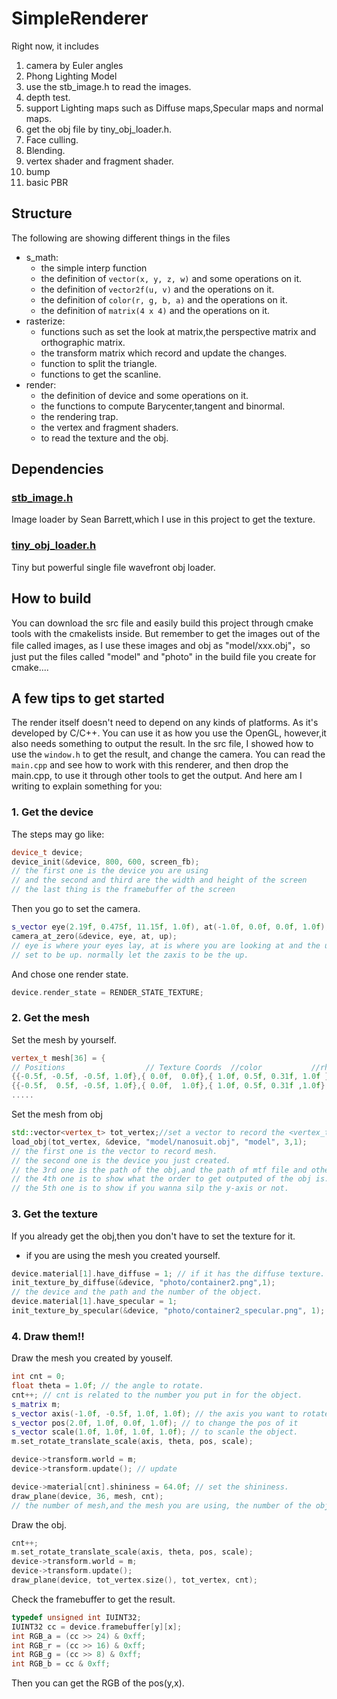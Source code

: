 # SimpleRenderer

Right now, it includes

1. camera  by Euler angles
2. Phong Lighting Model
3. use the stb_image.h to read the images.
4. depth test.
5. support Lighting maps such as Diffuse maps,Specular maps and normal maps.
6. get the obj file by tiny_obj_loader.h.
7. Face culling.
8. Blending.
9. vertex shader and fragment shader.
10. bump
11. basic PBR

## Structure

The following are showing different things in the files

- s_math:
    - the simple interp function
    - the definition of `vector(x, y, z, w)` and some operations on it.
    - the definition of `vector2f(u, v)` and the operations on it.
    - the definition of `color(r, g, b, a)` and the operations on it.
    - the definition of `matrix(4 x 4)` and the operations on it.
- rasterize:
    - functions such as set the look at matrix,the perspective matrix and orthographic matrix.
    - the transform matrix which record and update the changes.
    - function to split the triangle.
    - functions to get the scanline.
- render:
    - the definition of device and some operations on it.   
    - the functions to compute Barycenter,tangent and binormal.
    - the rendering trap.
    - the vertex and fragment shaders.
    - to read the texture and the obj.

## Dependencies

### [stb_image.h](https://github.com/nothings/stb/blob/master/stb_image.h)

Image loader by Sean Barrett,which I use in this project to get the texture.

### [tiny_obj_loader.h](https://github.com/tinyobjloader/tinyobjloader)

Tiny but powerful single file wavefront obj loader.

## How to build

You can download the src file and easily build this project through cmake tools with the cmakelists inside. But remember to get the images out of the file called images, as I use these images and obj as "model/xxx.obj"，so just put the files called "model" and "photo" in the build file you create for cmake....

## A few tips to get started

The render itself doesn't need to depend on any kinds of platforms. As it's developed by C/C++.  You can use it as how you use the OpenGL, however,it also needs something to output the result. In the src file, I showed how to use the `window.h` to get the result, and change the camera. You can read the `main.cpp` and see how to work with this renderer, and then drop the main.cpp, to  use it through other tools to get the output. And here am I writing to explain something for you:

### 1. Get the device

The steps may go like:

```cpp
device_t device;
device_init(&device, 800, 600, screen_fb);
// the first one is the device you are using 
// and the second and third are the width and height of the screen
// the last thing is the framebuffer of the screen
```

Then you go to set the camera.

```cpp
s_vector eye(2.19f, 0.475f, 11.15f, 1.0f), at(-1.0f, 0.0f, 0.0f, 1.0f), up(0.0f, 0.0f, 1.0f, 1.0f);
camera_at_zero(&device, eye, at, up);
// eye is where your eyes lay, at is where you are looking at and the up is just a vector which is 
// set to be up. normally let the zaxis to be the up.
```

And chose one render state.

```cpp
device.render_state = RENDER_STATE_TEXTURE;
```

### 2. Get the mesh

Set the mesh by yourself.

```cpp
vertex_t mesh[36] = {
// Positions                  // Texture Coords  //color           //rhw // Normals    // material number
{{-0.5f, -0.5f, -0.5f, 1.0f},{ 0.0f,  0.0f},{ 1.0f, 0.5f, 0.31f, 1.0f },1, { 0.0f,  0.0f,-1.0f,0.0f},1},
{{-0.5f,  0.5f, -0.5f, 1.0f},{ 0.0f,  1.0f},{ 1.0f, 0.5f, 0.31f ,1.0f}, 1,{ 0.0f,  0.0f,-1.0f,0.0f},1},
.....
```

Set the mesh from obj

```cpp
std::vector<vertex_t> tot_vertex;//set a vector to record the <vertex_t>
load_obj(tot_vertex, &device, "model/nanosuit.obj", "model", 3,1);
// the first one is the vector to record mesh.
// the second one is the device you just created.
// the 3rd one is the path of the obj,and the path of mtf file and other images.
// the 4th one is to show what the order to get outputed of the obj is.
// the 5th one is to show if you wanna silp the y-axis or not.
```

### 3. Get the texture

If you already get the obj,then you don't have to set the texture for it.
- if you are using the mesh you created yourself.

```cpp
device.material[1].have_diffuse = 1; // if it has the diffuse texture.
init_texture_by_diffuse(&device, "photo/container2.png",1);
// the device and the path and the number of the object.
device.material[1].have_specular = 1;
init_texture_by_specular(&device, "photo/container2_specular.png", 1);
```

### 4. Draw them!!

Draw the mesh you created by youself.

```cpp
int cnt = 0;
float theta = 1.0f; // the angle to rotate.
cnt++; // cnt is related to the number you put in for the object.
s_matrix m;
s_vector axis(-1.0f, -0.5f, 1.0f, 1.0f); // the axis you want to rotate on
s_vector pos(2.0f, 1.0f, 0.0f, 1.0f); // to change the pos of it
s_vector scale(1.0f, 1.0f, 1.0f, 1.0f); // to scanle the object.
m.set_rotate_translate_scale(axis, theta, pos, scale);

device->transform.world = m;
device->transform.update(); // update

device->material[cnt].shininess = 64.0f; // set the shininess.
draw_plane(device, 36, mesh, cnt);
// the number of mesh,and the mesh you are using, the number of the object.
```

Draw the obj.

```cpp
cnt++;
m.set_rotate_translate_scale(axis, theta, pos, scale);
device->transform.world = m;
device->transform.update();
draw_plane(device, tot_vertex.size(), tot_vertex, cnt);
```

Check the framebuffer to get the result.

```cpp
typedef unsigned int IUINT32;
IUINT32 cc = device.framebuffer[y][x];
int RGB_a = (cc >> 24) & 0xff;
int RGB_r = (cc >> 16) & 0xff;
int RGB_g = (cc >> 8) & 0xff;
int RGB_b = cc & 0xff;
```

Then you can get the RGB of the pos(y,x).
